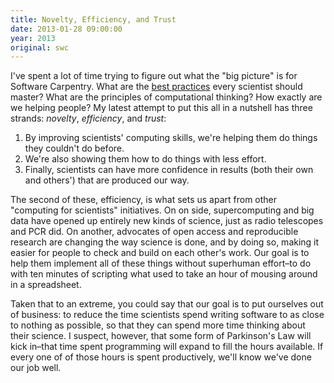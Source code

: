 ```yaml
---
title: Novelty, Efficiency, and Trust
date: 2013-01-28 09:00:00
year: 2013
original: swc
---
```


<p>I've spent a lot of time trying to figure out what the "big picture" is for Software Carpentry.  What are the <a href="http://arxiv.org/abs/1210.0530">best practices</a> every scientist should master?  What are the principles of computational thinking?  How exactly are we helping people?  My latest attempt to put this all in a nutshell has three strands: <em>novelty</em>, <em>efficiency</em>, and <em>trust</em>:</p>
<ol>
  <li>By improving scientists' computing skills, we're helping them do things they couldn't do before.</li>
  <li>We're also showing them how to do things with less effort.</li>
  <li>Finally, scientists can have more confidence in results (both their own and others') that are produced our way.</li>
</ol>
<p>The second of these, efficiency, is what sets us apart from other "computing for scientists" initiatives.  On on side, supercomputing and big data have opened up entirely new kinds of science, just as radio telescopes and PCR did.  On another, advocates of open access and reproducible research are changing the way science is done, and by doing so, making it easier for people to check and build on each other's work.  Our goal is to help them implement all of these things without superhuman effort–to do with ten minutes of scripting what used to take an hour of mousing around in a spreadsheet.</p>
<p>Taken that to an extreme, you could say that our goal is to put ourselves out of business: to reduce the time scientists spend writing software to as close to nothing as possible, so that they can spend more time thinking about their science.  I suspect, however, that some form of Parkinson's Law will kick in–that time spent programming will expand to fill the hours available.  If every one of of those hours is spent productively, we'll know we've done our job well.</p>

